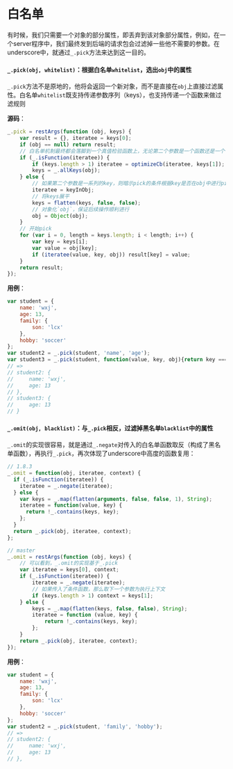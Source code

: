 # 白名单
有时候，我们只需要一个对象的部分属性，即丢弃到该对象部分属性，例如，在一个server程序中，我们最终发到后端的请求包会过滤掉一些他不需要的参数。在underscore中，就通过`_.pick`方法来达到这一目的。

#### `_.pick(obj, whitelist)`：根据白名单`whitelist`，选出`obj`中的属性
`_.pick`方法不是原地的，他将会返回一个新对象，而不是直接在`obj`上直接过滤属性。白名单`whitelist`既支持传递参数序列（keys），也支持传递一个函数来做过滤规则

__源码__：
```js
_.pick = restArgs(function (obj, keys) {
    var result = {}, iteratee = keys[0];
    if (obj == null) return result;
    // 白名单机制最终都会落脚到一个真值检验函数上，无论第二个参数是一个函数还是一个个的keys
    if (_.isFunction(iteratee)) {
        if (keys.length > 1) iteratee = optimizeCb(iteratee, keys[1]);
        keys = _.allKeys(obj);
    } else {
        // 如果第二个参数是一系列的key，则暗示pick的条件根据key是否在obj中进行pick
        iteratee = keyInObj;
        // 将keys展平
        keys = flatten(keys, false, false);
        // 对象化`obj`，保证后续操作顺利进行
        obj = Object(obj);
    }
    // 开始pick
    for (var i = 0, length = keys.length; i < length; i++) {
        var key = keys[i];
        var value = obj[key];
        if (iteratee(value, key, obj)) result[key] = value;
    }
    return result;
});
```

__用例__：
```js
var student = {
    name: 'wxj',
    age: 13,
    family: {
        son: 'lcx'
    },
    hobby: 'soccer'
};
var student2 = _.pick(student, 'name', 'age');
var student3 = _.pick(student, function(value, key, obj){return key === 'age';})
// =>
// student2: {
//     name: 'wxj',
//     age: 13
// },
// student3: {
//     age: 13
// }
```

#### `_.omit(obj, blacklist)`：与`_.pick`相反，过滤掉黑名单`blacklist`中的属性
`_.omit`的实现很容易，就是通过`_.negate`对传入的白名单函数取反（构成了黑名单函数），再执行`_.pick`，再次体现了underscore中高度的函数复用：
```js
// 1.8.3
_.omit = function(obj, iteratee, context) {
  if (_.isFunction(iteratee)) {
    iteratee = _.negate(iteratee);
  } else {
    var keys = _.map(flatten(arguments, false, false, 1), String);
    iteratee = function(value, key) {
      return !_.contains(keys, key);
    };
  }
  return _.pick(obj, iteratee, context);
};

// master
_.omit = restArgs(function (obj, keys) {
    // 可以看到，_.omit的实现基于_.pick
    var iteratee = keys[0], context;
    if (_.isFunction(iteratee)) {
        iteratee = _.negate(iteratee);
        // 如果传入了条件函数，那么取下一个参数为执行上下文
        if (keys.length > 1) context = keys[1];
    } else {
        keys = _.map(flatten(keys, false, false), String);
        iteratee = function (value, key) {
            return !_.contains(keys, key);
        };
    }
    return _.pick(obj, iteratee, context);
});

```

__用例__：
```js
var student = {
    name: 'wxj',
    age: 13,
    family: {
        son: 'lcx'
    },
    hobby: 'soccer'
};
var student2 = _.pick(student, 'family', 'hobby');
// =>
// student2: {
//     name: 'wxj',
//     age: 13
// },
```